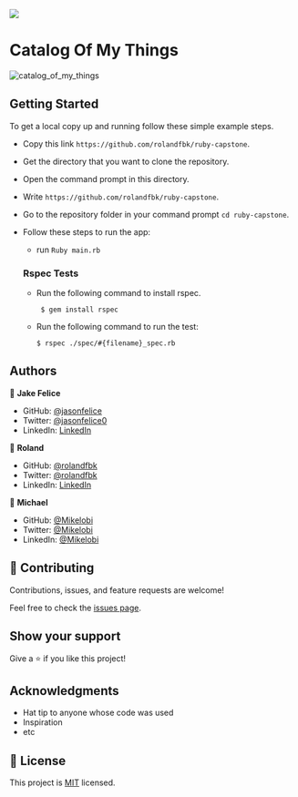 ![](https://img.shields.io/badge/Microverse-blueviolet)

# Catalog Of My Things
![catalog_of_my_things](https://user-images.githubusercontent.com/98527559/182126086-fc6a58be-ce66-43cc-9a67-42ddf9633100.png)

## Getting Started
To get a local copy up and running follow these simple example steps.

- Copy this link `https://github.com/rolandfbk/ruby-capstone`.
- Get the directory that you want to clone the repository.
- Open the command prompt in this directory.
- Write `https://github.com/rolandfbk/ruby-capstone`.
- Go to the repository folder in your command prompt `cd ruby-capstone`.

- Follow these steps to run the app:
  - run `Ruby main.rb`
  
  ### Rspec Tests
  - Run the following command to install rspec.
    ```
     $ gem install rspec
    ```
  - Run the following command to run the test:
    ```
    $ rspec ./spec/#{filename}_spec.rb
    ```

## Authors
👤 **Jake Felice**

- GitHub: [@jasonfelice](https://github.com/jasonfelice)
- Twitter: [@jasonfelice0](https://twitter.com/jasonfelice0)
- LinkedIn: [LinkedIn](https://www.linkedin.com/in/jason-felice-11a5a622b/)

👤 **Roland**

- GitHub: [@rolandfbk](https://github.com/rolandfbk)
- Twitter: [@rolandfbk](https://twitter.com/rolandfbk)
- LinkedIn: [LinkedIn](https://www.linkedin.com/in/roland-ossisa-yuma)

👤 **Michael**

- GitHub: [@Mikelobi](https://github.com/Mikelobi)
- Twitter: [@Mikelobi](https://twitter.com/omulum)
- LinkedIn: [@Mikelobi](https://www.linkedin.com/in/ugochukwu-omulu/)

## 🤝 Contributing

Contributions, issues, and feature requests are welcome!

Feel free to check the [issues page](../../issues/).

## Show your support

Give a ⭐️ if you like this project!

## Acknowledgments

- Hat tip to anyone whose code was used
- Inspiration
- etc

## 📝 License

This project is [MIT](./MIT.md) licensed.
